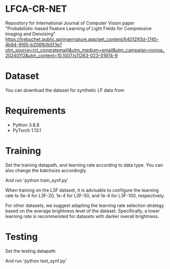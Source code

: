 # LFCA-CR-NET
Repository for International Journal of Computer Vision paper "Probabilistic-based Feature Learning of Light Fields for Compressive Imaging and Denoising"
https://trebuchet.public.springernature.app/get_content/6401293d-1745-4b94-9f65-b206fb1b5f3e?utm_source=rct_congratemailt&utm_medium=email&utm_campaign=nonoa_20240112&utm_content=10.1007/s11263-023-01974-9

# Dataset
You can download the dataset for synthetic LF data from 

# Requirements
- Python 3.8.8
- PyTorch 1.13.1


# Training
Set the training datapath, and learning rate according to data type. You can also change the batchsize accordingly. 

And run 'python train_synf.py'

When training on the L3F dataset, it is advisable to configure the learning rate to 5e-4 for L3F-20, 1e-4 for L3F-50, and 1e-4 for L3F-100, respectively.

For other datasets, we suggest adapting the learning rate selection strategy based on the average brightness level of the dataset. Specifically, a lower learning rate is recommended for datasets with darker overall brightness.

# Testing
Set the testing datapath. 

And run 'python test_synf.py'
